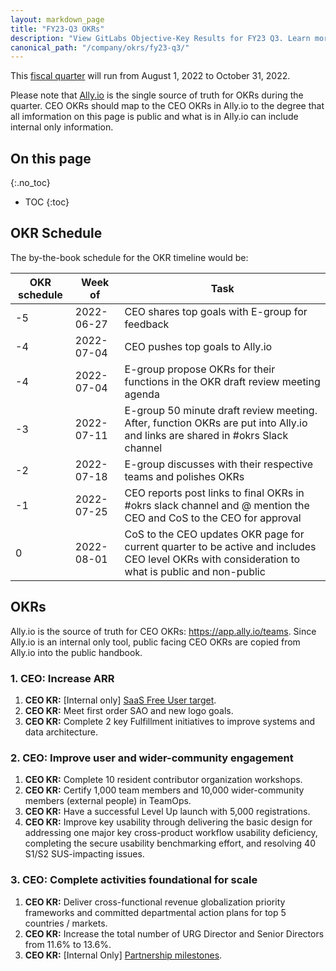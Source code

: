 ```yaml
---
layout: markdown_page
title: "FY23-Q3 OKRs"
description: "View GitLabs Objective-Key Results for FY23 Q3. Learn more here!"
canonical_path: "/company/okrs/fy23-q3/"
---
```


This [fiscal quarter](/handbook/finance/#fiscal-year) will run from August 1, 2022 to October 31, 2022.

Please note that [Ally.io](https://app.ally.io/) is the single source of truth for OKRs during the quarter. CEO OKRs should map to the CEO OKRs in Ally.io to the degree that all imformation on this page is public and what is in Ally.io can include internal only information.

## On this page
{:.no_toc}

- TOC
{:toc}

## OKR Schedule
The by-the-book schedule for the OKR timeline would be:

| OKR schedule | Week of | Task |
| ------ | ------ | ------ |
| -5 | 2022-06-27 | CEO shares top goals with E-group for feedback |
| -4 | 2022-07-04 | CEO pushes top goals to Ally.io |
| -4 | 2022-07-04 | E-group propose OKRs for their functions in the OKR draft review meeting agenda |
| -3 | 2022-07-11 | E-group 50 minute draft review meeting. After, function OKRs are put into Ally.io and links are shared in #okrs Slack channel  |
| -2 | 2022-07-18 | E-group discusses with their respective teams and polishes OKRs |
| -1 | 2022-07-25 | CEO reports post links to final OKRs in #okrs slack channel and @ mention the CEO and CoS to the CEO for approval |
| 0  | 2022-08-01 | CoS to the CEO updates OKR page for current quarter to be active and includes CEO level OKRs with consideration to what is public and non-public |


## OKRs
Ally.io is the source of truth for CEO OKRs: https://app.ally.io/teams. Since Ally.io is an internal only tool, public facing CEO OKRs are copied from Ally.io into the public handbook. 

### 1. CEO: Increase ARR 
1. **CEO KR:** [Internal only] [SaaS Free User target](https://app.ally.io/objectives/2212758?time_period_id=155987).
1. **CEO KR:** Meet first order SAO and new logo goals.
1. **CEO KR:** Complete 2 key Fulfillment initiatives to improve systems and data architecture.

### 2. CEO: Improve user and wider-community engagement
1. **CEO KR:** Complete 10 resident contributor organization workshops.
1. **CEO KR:** Certify 1,000 team members and 10,000 wider-community members (external people) in TeamOps.
1. **CEO KR:** Have a successful Level Up launch with 5,000 registrations.
1. **CEO KR:** Improve key usability through delivering the basic design for addressing one major key cross-product workflow usability deficiency, completing the secure usability benchmarking effort, and resolving 40 S1/S2 SUS-impacting issues.

### 3. CEO: Complete activities foundational for scale
1. **CEO KR:** Deliver cross-functional revenue globalization priority frameworks and committed departmental action plans for top 5 countries / markets.
1. **CEO KR:** Increase the total number of URG Director and Senior Directors from 11.6% to 13.6%.
1. **CEO KR:** [Internal Only] [Partnership milestones](https://app.ally.io/objectives/2212871?time_period_id=155987). 





